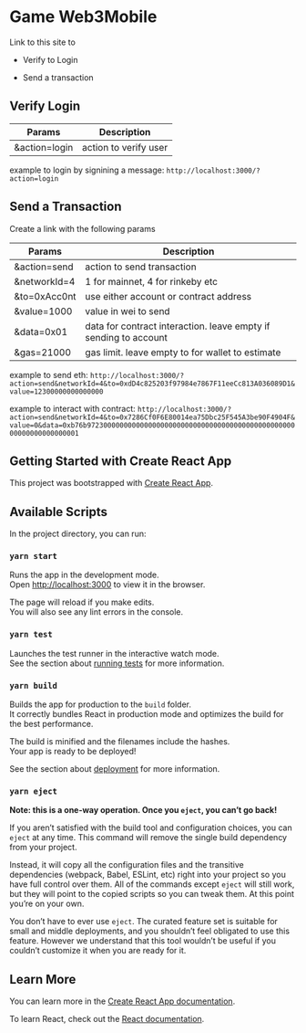 # Game Web3Mobile

Link to this site to

- Verify to Login

- Send a transaction

## Verify Login

| Params         | Description           |
|----------------|-----------------------|
| &action=login | action to verify user |

example to login by signining a message: `http://localhost:3000/?action=login`

## Send a Transaction

Create a link with the following params

| Params                                         | Description                                                      |
| ---------------------------------------------- | ---------------------------------------------------------------- |
| &action=send                                   | action to send transaction                                       |
| &networkId=4                                   | 1 for mainnet, 4 for rinkeby etc                                                            |
| &to=0xAcc0nt | use either account or contract address                          |
| &value=1000                                    | value in wei to send                                             |
| &data=0x01                                     | data for contract interaction. leave empty if sending to account |
| &gas=21000                                     | gas limit. leave empty to for wallet to estimate                 |

example to send eth: `http://localhost:3000/?action=send&networkId=4&to=0xdD4c825203f97984e7867F11eeCc813A036089D1&value=12300000000000000`

example to interact with contract: `http://localhost:3000/?action=send&networkId=4&to=0x7286Cf0F6E80014ea75Dbc25F545A3be90F4904F&value=0&data=0xb76b97230000000000000000000000000000000000000000000000000000000000000001`

## Getting Started with Create React App

This project was bootstrapped with [Create React App](https://github.com/facebook/create-react-app).

## Available Scripts

In the project directory, you can run:

### `yarn start`

Runs the app in the development mode.\
Open [http://localhost:3000](http://localhost:3000) to view it in the browser.

The page will reload if you make edits.\
You will also see any lint errors in the console.

### `yarn test`

Launches the test runner in the interactive watch mode.\
See the section about [running tests](https://facebook.github.io/create-react-app/docs/running-tests) for more information.

### `yarn build`

Builds the app for production to the `build` folder.\
It correctly bundles React in production mode and optimizes the build for the best performance.

The build is minified and the filenames include the hashes.\
Your app is ready to be deployed!

See the section about [deployment](https://facebook.github.io/create-react-app/docs/deployment) for more information.

### `yarn eject`

**Note: this is a one-way operation. Once you `eject`, you can’t go back!**

If you aren’t satisfied with the build tool and configuration choices, you can `eject` at any time. This command will remove the single build dependency from your project.

Instead, it will copy all the configuration files and the transitive dependencies (webpack, Babel, ESLint, etc) right into your project so you have full control over them. All of the commands except `eject` will still work, but they will point to the copied scripts so you can tweak them. At this point you’re on your own.

You don’t have to ever use `eject`. The curated feature set is suitable for small and middle deployments, and you shouldn’t feel obligated to use this feature. However we understand that this tool wouldn’t be useful if you couldn’t customize it when you are ready for it.

## Learn More

You can learn more in the [Create React App documentation](https://facebook.github.io/create-react-app/docs/getting-started).

To learn React, check out the [React documentation](https://reactjs.org/).
